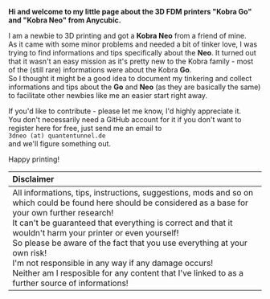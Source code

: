 <link rel=”manifest” href=”docs/manifest.webmanifest”>

**Hi and welcome to my little page about the 3D FDM printers "Kobra Go" and "Kobra Neo" from Anycubic.**  
  
I am a newbie to 3D printing and got a **Kobra Neo** from a friend of mine.  
As it came with some minor problems and needed a bit of tinker love, I was trying to find informations and tips specifically about the **Neo**. It turned out that it wasn't an easy mission as it's pretty new to the Kobra family - most of the (still rare) informations were about the Kobra **Go**.  
So I thought it might be a good idea to document my tinkering and collect informations and tips about the **Go** and **Neo** (as they are basically the same) to facilitate other newbies like me an easier start right away.  
  
If you'd like to contribute - please let me know, I'd highly appreciate it.  
You don't necessarily need a GitHub account for it if you don't want to register here for free, just send me an email to  <br> `3dneo (at) quantentunnel.de` </br> and we'll figure something out.   
  
Happy printing!   
  
| Disclaimer |
|:-----------|
| All informations, tips, instructions, suggestions, mods and so on which could be found here should be considered as a base for your own further research! <br> It can't be guaranteed that everything is correct and that it wouldn't harm your printer or even yourself! <br> So please be aware of the fact that you use everything at your own risk! <br> I'm not responsible in any way if any damage occurs! <br> Neither am I resposible for any content that I've linked to as a further source of informations! |   

